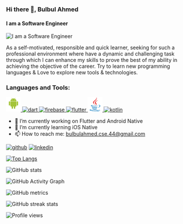 ### Hi there 👋, Bulbul Ahmed
#### I am a Software Engineer
![I am a Software Engineer](https://media-exp1.licdn.com/dms/image/C5616AQF8lWRIKvZb6g/profile-displaybackgroundimage-shrink_200_800/0/1644496118857?e=1649894400&v=beta&t=DGGWkN8E9l9z5v_TNk8OGWTAdgEWqss86cJR5cPUMkg)

As a self-motivated, responsible and quick learner, seeking for such a professional environment where have a
dynamic and challenging task through which I can enhance my skills to prove the best of my ability in achieving the
objective of the career. Try to learn new programming languages & Love to explore new tools & technologies.

<h3 align="left">Languages and Tools:</h3>
<p align="left"> <a href="https://developer.android.com" target="_blank" rel="noreferrer"> <img src="https://raw.githubusercontent.com/devicons/devicon/master/icons/android/android-original-wordmark.svg" alt="android" width="40" height="40"/> </a> <a href="https://dart.dev" target="_blank" rel="noreferrer"> <img src="https://www.vectorlogo.zone/logos/dartlang/dartlang-icon.svg" alt="dart" width="40" height="40"/> </a> <a href="https://firebase.google.com/" target="_blank" rel="noreferrer"> <img src="https://www.vectorlogo.zone/logos/firebase/firebase-icon.svg" alt="firebase" width="40" height="40"/> </a> <a href="https://flutter.dev" target="_blank" rel="noreferrer"> <img src="https://www.vectorlogo.zone/logos/flutterio/flutterio-icon.svg" alt="flutter" width="40" height="40"/> </a> <a href="https://www.java.com" target="_blank" rel="noreferrer"> <img src="https://raw.githubusercontent.com/devicons/devicon/master/icons/java/java-original.svg" alt="java" width="40" height="40"/> </a> <a href="https://kotlinlang.org" target="_blank" rel="noreferrer"> <img src="https://www.vectorlogo.zone/logos/kotlinlang/kotlinlang-icon.svg" alt="kotlin" width="40" height="40"/> </a> </p>

- 🔭 I’m currently working on Flutter and Android Native 
- 🌱 I’m currently learning iOS Native 
- 📫 How to reach me: bulbulahmed.cse.44@gmail.com 


[<img src='https://cdn.jsdelivr.net/npm/simple-icons@3.0.1/icons/github.svg' alt='github' height='40'>](https://github.com/bulbulahmed-cse)  [<img src='https://cdn.jsdelivr.net/npm/simple-icons@3.0.1/icons/linkedin.svg' alt='linkedin' height='40'>](https://www.linkedin.com/in/https://www.linkedin.com/in/bulbul-ahmed-dev/)  

[![Top Langs](https://github-readme-stats.vercel.app/api/top-langs/?username=bulbulahmed-cse)](https://github.com/anuraghazra/github-readme-stats)

![GitHub stats](https://github-readme-stats.vercel.app/api?username=bulbulahmed-cse&show_icons=true&count_private=true)  

![GitHub Activity Graph](https://activity-graph.herokuapp.com/graph?username=bulbulahmed-cse)  

![GitHub metrics](https://metrics.lecoq.io/bulbulahmed-cse)  

![GitHub streak stats](https://github-readme-streak-stats.herokuapp.com/?user=bulbulahmed-cse)  

![Profile views](https://gpvc.arturio.dev/bulbulahmed-cse)  
